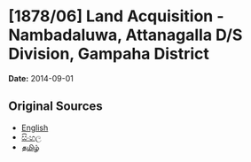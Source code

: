 # [1878/06] Land Acquisition - Nambadaluwa, Attanagalla D/S Division, Gampaha District

**Date:** 2014-09-01

## Original Sources

- [English](https://documents.gov.lk/view/extra-gazettes/2014/9/1878-06_E.pdf)
- [සිංහල](https://documents.gov.lk/view/extra-gazettes/2014/9/1878-06_S.pdf)
- [தமிழ்](https://documents.gov.lk/view/extra-gazettes/2014/9/1878-06_T.pdf)

